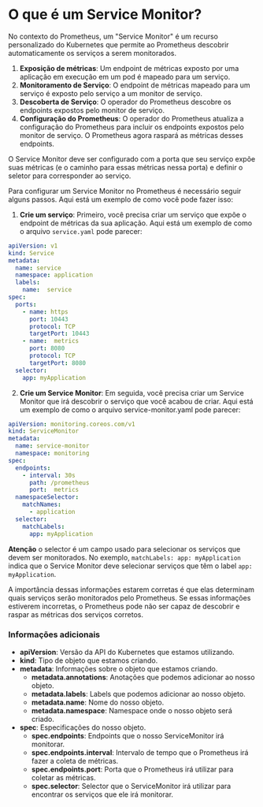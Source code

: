# O que é um Service Monitor? 

No contexto do Prometheus, um "Service Monitor" é um recurso personalizado do Kubernetes que permite ao Prometheus descobrir automaticamente os serviços a serem monitorados. 

1. **Exposição de métricas**: Um endpoint de métricas exposto por uma aplicação em execução em um pod é mapeado para um serviço.
2. **Monitoramento de Serviço**: O endpoint de métricas mapeado para um serviço é exposto pelo serviço a um monitor de serviço.
3. **Descoberta de Serviço**: O operador do Prometheus descobre os endpoints expostos pelo monitor de serviço.
4. **Configuração do Prometheus**: O operador do Prometheus atualiza a configuração do Prometheus para incluir os endpoints expostos pelo monitor de serviço. O Prometheus agora raspará as métricas desses endpoints.

O Service Monitor deve ser configurado com a porta que seu serviço expõe suas métricas (e o caminho para essas métricas nessa porta) e definir o seletor para corresponder ao serviço.

Para configurar um Service Monitor no Prometheus é necessário seguir alguns passos. Aqui está um exemplo de como você pode fazer isso:

1. **Crie um serviço**: Primeiro, você precisa criar um serviço que expõe o endpoint de métricas da sua aplicação. Aqui está um exemplo de como o arquivo `service.yaml` pode parecer:

```yaml
apiVersion: v1
kind: Service
metadata:
  name: service
  namespace: application
  labels:
    name:  service
spec:
  ports:
    - name: https
      port: 10443
      protocol: TCP
      targetPort: 10443
    - name:  metrics
      port: 8080
      protocol: TCP
      targetPort: 8080
  selector:
    app: myApplication
```

2. **Crie um Service Monitor**: Em seguida, você precisa criar um Service Monitor que irá descobrir o serviço que você acabou de criar. Aqui está um exemplo de como o arquivo service-monitor.yaml pode parecer:

```yaml
apiVersion: monitoring.coreos.com/v1
kind: ServiceMonitor
metadata:
  name: service-monitor
  namespace: monitoring
spec:
  endpoints:
    - interval: 30s
      path: /prometheus
      port:  metrics
  namespaceSelector:
    matchNames:
      - application
  selector:
    matchLabels:
      app: myApplication
```

**Atenção** o selector é um campo usado para selecionar os serviços que devem ser monitorados. No exemplo, `matchLabels: app: myApplication` indica que o Service Monitor deve selecionar serviços que têm o label `app: myApplication`.

A importância dessas informações estarem corretas é que elas determinam quais serviços serão monitorados pelo Prometheus. Se essas informações estiverem incorretas, o Prometheus pode não ser capaz de descobrir e raspar as métricas dos serviços corretos.

### Informações adicionais

- **apiVersion**: Versão da API do Kubernetes que estamos utilizando.
- **kind**: Tipo de objeto que estamos criando.
- **metadata**: Informações sobre o objeto que estamos criando.
  - **metadata.annotations**: Anotações que podemos adicionar ao nosso objeto.
  - **metadata.labels**: Labels que podemos adicionar ao nosso objeto.
  - **metadata.name**: Nome do nosso objeto.
  - **metadata.namespace**: Namespace onde o nosso objeto será criado.
- **spec**: Especificações do nosso objeto.
  - **spec.endpoints**: Endpoints que o nosso ServiceMonitor irá monitorar.
  - **spec.endpoints.interval**: Intervalo de tempo que o Prometheus irá fazer a coleta de métricas.
  - **spec.endpoints.port**: Porta que o Prometheus irá utilizar para coletar as métricas.
  - **spec.selector**: Selector que o ServiceMonitor irá utilizar para encontrar os serviços que ele irá monitorar.
